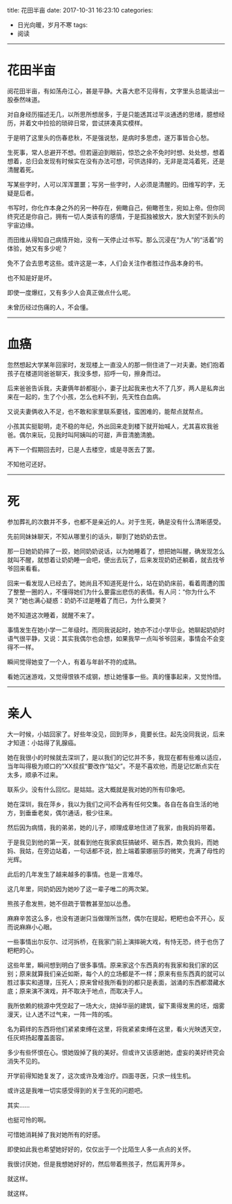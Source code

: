 title: 花田半亩
date: 2017-10-31 16:23:10
categories: 
- 日光向暖，岁月不寒
tags:
- 阅读
---

# 花田半亩


阅花田半亩，有如荡舟江心，甚是平静。大喜大悲不见得有，文字里头总能读出一股泰然味道。

对自身经历描述无几，以所思所想居多，于是只能透其过平淡通透的思绪，臆想经历，并着文中捡拾的琐碎日常，尝试拼凑真实模样。

于是明了这里头的伤春悲秋，不是强说愁，是病时多思虑，遂万事皆合心愁。

生死事，常人总避开不想。但若逼迫到眼前，惊恐之余不免时时想、处处想，想着想着，总归会发现有时候实在没有办法可想，可供选择的，无非是混沌着死，还是清醒着死。

<!-- more -->

写某些字时，人可以浑浑噩噩；写另一些字时，人必须是清醒的。田维写的字，无疑是后者。

书写时，你化作本身之外的另一种存在，俯瞰自己，俯瞰苍生，宛如上帝。但你同终究还是你自己，拥有一切人类该有的感情，于是孤独被放大，放大到望不到头的宇宙边缘。

而田维从得知自己病情开始，没有一天停止过书写。那么沉浸在“为人”的“活着”的体验，她又有多少呢？

免不了会去思考这些。或许这是一本，人们会关注作者胜过作品本身的书。

也不知是好是坏。

即使一度爆红，又有多少人会真正做点什么呢。

未曾历经过伤痛的人，不会懂。

---

# 血癌

忽然想起大学某年回家时，发现楼上一直没人的那一侧住进了一对夫妻。她们抱着孩子在楼道同爸爸聊天，我没多想，招呼一句，擦身而过。

后来爸爸告诉我，夫妻俩年龄都挺小，妻子比起我来也大不了几岁，两人是私奔出来在一起的，生了个小孩，怎么也料不到，先天性白血病。

又说夫妻俩收入不足，也不敢和家里联系要钱，蛮困难的，能帮点就帮点。

小孩其实挺聪明，走不稳的年纪，外出回来走到楼下就开始喊人，尤其喜欢我爸爸。偶尔来玩，见我时叫阿姨叫的可甜，声音清脆清脆。

再下一个假期回去时，已是人去楼空，或是寻医去了罢。

不知他可还好。

---

# 死

参加葬礼的次数并不多，也都不是亲近的人。对于生死，确是没有什么清晰感受。

先前同妹妹聊天，不知从哪里引的话头，聊到了她奶奶去世。

那一日她奶奶摔了一跤，她同奶奶说话，以为她睡着了，想把她叫醒，确发现怎么就叫不醒，就想着让奶奶睡一会吧，便出去玩了，后来发现奶奶还躺着，就去找爷爷回来看看。

回来一看发现人已经去了。她尚且不知道死是什么，站在奶奶床前，看着周遭的围了整整一圈的人，不懂得她们为什么要露出悲伤的表情。有人问：“你为什么不哭？”她也满心疑惑：奶奶不过是睡着了而已，为什么要哭？

她不知道这次睡着，就醒不来了。

事情发生在她小学一二年级时。而同我说起时，她亦不过小学毕业。她聊起奶奶时语气很平静，又说：其实我偶尔也会想，如果我早一点叫爷爷回来，事情会不会变得不一样。

瞬间觉得她变了一个人，有着与年龄不符的成熟。

看她沉迷游戏，又觉得恨铁不成钢，想让她懂事一些。真的懂事起来，又觉怜惜。

---

# 亲人

大一时候，小姑回家了。好些年没见，回到萍乡，竟要长住。起先没同我说，后来才知道：小姑得了乳腺癌。

她在我很小的时候就去深圳了，是以我们的记忆并不多，我现在都有些难以适应，当年叫得极为顺口的“XX叔叔“要改作“姑父”。不是不喜欢他，而是记忆断点实在太多，顺承不过来。

联系少。没有什么回忆。是姑姑。这大概就是我对她的所有印象吧。

她在深圳，我在萍乡，我以为我们之间不会再有任何交集。各自在各自生活的地方，到垂垂老矣，偶尔通话，极少往来。

然后因为病情，我的弟弟，她的儿子，顺理成章地住进了我家，由我妈妈带着。

于是我见到他的第一天，就看到他在我家疯狂搞破坏、砸东西，欺负我妈，而她妈、我姑，在旁边站着，一句话都不说，脸上端着蒙娜丽莎的微笑，充满了母性的光辉。

此后的几年发生了越来越多的事情。也是一言难尽。

这几年里，同奶奶因为她吵了这一辈子唯二的两次架。

熊孩子愈发熊，她不但疏于管教甚至加以怂恿。

麻麻辛苦这么多，也没有道谢只当做理所当然，偶尔在提起，粑粑也会不开心，反而说麻麻小心眼。

一些事情出尔反尔、过河拆桥，在我家门前上演摔碗大戏，有恃无恐，终于也伤了粑粑的心。

这些年里，瞬间想到明白了很多事情。原来家这个东西真的有我家和我们家的区别；原来就算我们亲近如斯，每个人的立场都是不一样；原来有些东西真的就可以胜过事实和道理，压死人；原来曾经我所看到的都只是表面，汹涌的东西都潜藏水底；原来演不演戏，并不取决于地点，而取决于人。

我所依赖的桃源中凭空起了一场大火，烧掉华丽的建筑，留下熏得发黑的坯，烟雾漫天，让人透不过气来，一阵一阵的咳。

名为羁绊的东西将他们紧紧束缚在这里，将我紧紧束缚在这里，看火光映透天空，任灰烬扬起覆盖面容。

多少有些怀恨在心。恨她毁掉了我的美好。但或许又该感谢她，虚妄的美好终究会消失不见的。

开学前得知她复发了，这次或许及难治疗。四面寻医，只求一线生机。

或许这是我唯一切实感受得到的关于生死的问题吧。

其实……

也挺可怜的啊。

可惜她消耗掉了我对她所有的好感。

即使如此我也希望她好好的，仅仅出于一个比陌生人多一点点的关怀。

我很讨厌她，但是我想她好好的，然后带着熊孩子，然后离开萍乡。

就这样。

就这样。
